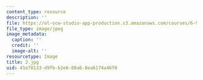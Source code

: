 ```yaml
---
content_type: resource
description: ''
file: https://ol-ocw-studio-app-production.s3.amazonaws.com/courses/6-912-introduction-to-copyright-law-january-iap-2006/41e78133d9fbb2e688a68ea6174a46f0_2.jpg
file_type: image/jpeg
image_metadata:
  caption: ''
  credit: ''
  image-alt: ''
resourcetype: Image
title: 2.jpg
uid: 41e78133-d9fb-b2e6-88a6-8ea6174a46f0
---
```

